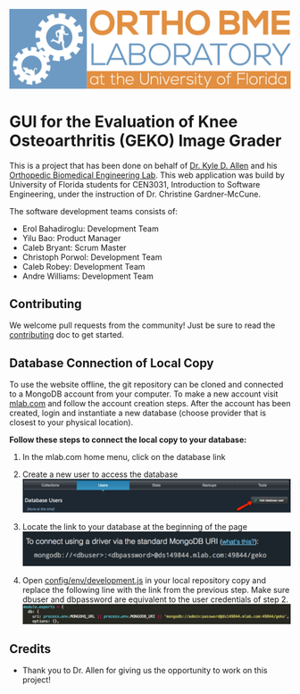 ![image](modules/core/client/img/home/LogoSmallTrans.png)

# GUI for the Evaluation of Knee Osteoarthritis (GEKO) Image Grader
This is a project that has been done on behalf of [Dr. Kyle D. Allen](https://www.bme.ufl.edu/people/allen_kyle) and his [Orthopedic Biomedical Engineering Lab](http://bme.ufl.edu/labs/allen/). This web application was build by University of Florida students for CEN3031, Introduction to Software Engineering, under the instruction of Dr. Christine Gardner-McCune.

The software development teams consists of:
* Erol Bahadiroglu: Development Team
* Yilu Bao: Product Manager
* Caleb Bryant: Scrum Master
* Christoph Porwol: Development Team
* Caleb Robey: Development Team
* Andre Williams: Development Team


## Contributing
We welcome pull requests from the community! Just be sure to read the [contributing](/CONTRIBUTING.md) doc to get started.

## Database Connection of Local Copy
To use the website offline, the git repository can be cloned and connected to a MongoDB account from your computer. To make a new account visit [mlab.com](https://mlab.com/) and follow the account creation steps. After the account has been created, login and instantiate a new database (choose provider that is closest to your physical location).

**Follow these steps to connect the local copy to your database:**
1. In the mlab.com home menu, click on the database link

2. Create a new user to access the database
![image](doc_images/mongoAddUser.png)

3. Locate the link to your database at the beginning of the page
![image](doc_images/mongoDBLink.png)

4. Open [config/env/development.js](config/env/development.js) in your local repository copy and replace the following line with the link from the previous step. Make sure dbuser and dbpassword are equivalent to the user credentials of step 2.
![image](doc_images/linkDevelop.png)

## Credits
* Thank you to Dr. Allen for giving us the opportunity to work on this project!
